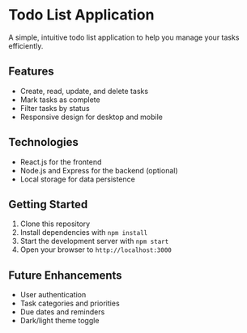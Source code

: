 # Todo List Application

A simple, intuitive todo list application to help you manage your tasks efficiently.

## Features

- Create, read, update, and delete tasks
- Mark tasks as complete
- Filter tasks by status
- Responsive design for desktop and mobile

## Technologies

- React.js for the frontend
- Node.js and Express for the backend (optional)
- Local storage for data persistence

## Getting Started

1. Clone this repository
2. Install dependencies with `npm install`
3. Start the development server with `npm start`
4. Open your browser to `http://localhost:3000`

## Future Enhancements

- User authentication
- Task categories and priorities
- Due dates and reminders
- Dark/light theme toggle